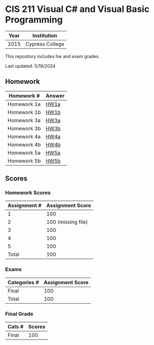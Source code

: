 # CIS 211 Visual C# and Visual Basic Programming

Year    | Institution
------- | ----------
2015    | Cypress College

This repository includes hw and exam grades.

Last updated: 5/18/2024

## Homework
Homework # | Answer
---------- | ------
Homework 1a| [HW1a](https://github.com/rebelskywalker/CIS-211/tree/main/CS1%20-%20Electric%20Customer)
Homework 1b| [HW1b](https://github.com/rebelskywalker/CIS-211/tree/main/CS1%20-%20Welcome)
Homework 3a| [HW3a](https://github.com/rebelskywalker/CIS-211/tree/main/CS3%20-%20Scores)
Homework 3b| [HW3b](https://github.com/rebelskywalker/CIS-211/tree/main/CS3%20-%20Electric%20Bill)
Homework 4a| [HW4a](https://github.com/rebelskywalker/CIS-211/tree/main/CS4%20-%20Calculate%20Fee)
Homework 4b| [HW4b](https://github.com/rebelskywalker/CIS-211/tree/main/CS4%20-%20Electric%20Bill)
Homework 5a| [HW5a](https://github.com/rebelskywalker/CIS-211/tree/main/CS5%20-%20Student%20Fee)
Homework 5b| [HW5b](https://github.com/rebelskywalker/CIS-211/tree/main/CS5%20-%20Electric%20Bill%20Calculator)

## Scores

### Homework Scores
Assignment # | Assignment Score
------------ | ----------------
1            | 100
2            | 100 (missing file)
3            | 100
4            | 100
5            | 100
Total        | 100

### Exams
Categories # | Assignment Score
------------ | ----------------
Final        | 100
Total        | 100

### Final Grade
Cats # | Scores
-----  | ---------
Final  | 100

